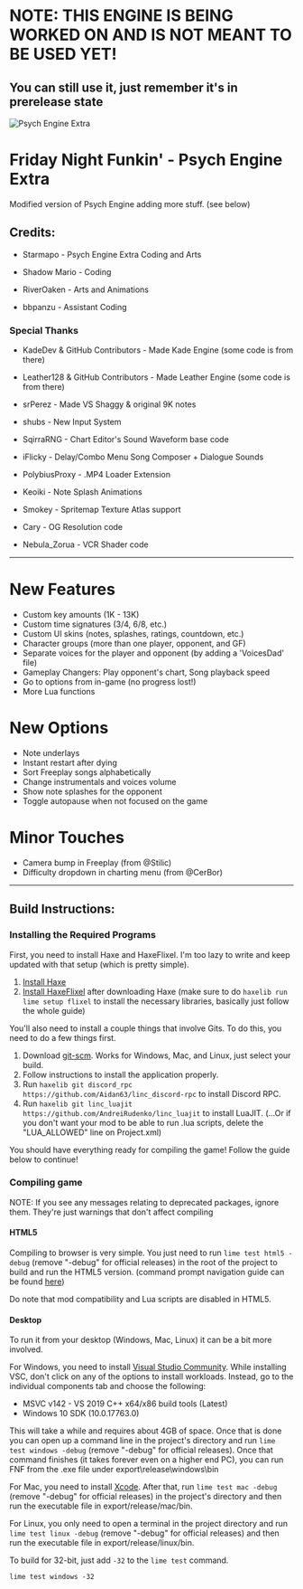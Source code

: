 # NOTE: THIS ENGINE IS BEING WORKED ON AND IS NOT MEANT TO BE USED YET!
## You can still use it, just remember it's in prerelease state

![Psych Engine Extra](https://user-images.githubusercontent.com/85134252/153526241-9f265b56-ffd1-4452-bb61-c7500471a910.png)

# Friday Night Funkin' - Psych Engine Extra
Modified version of Psych Engine adding more stuff. (see below)

## Credits:
* Starmapo - Psych Engine Extra Coding and Arts

* Shadow Mario - Coding
* RiverOaken - Arts and Animations
* bbpanzu - Assistant Coding

### Special Thanks
* KadeDev & GitHub Contributors - Made Kade Engine (some code is from there)
* Leather128 & GitHub Contributors - Made Leather Engine (some code is from there)
* srPerez - Made VS Shaggy & original 9K notes

* shubs - New Input System
* SqirraRNG - Chart Editor's Sound Waveform base code
* iFlicky - Delay/Combo Menu Song Composer + Dialogue Sounds
* PolybiusProxy - .MP4 Loader Extension
* Keoiki - Note Splash Animations
* Smokey - Spritemap Texture Atlas support
* Cary - OG Resolution code
* Nebula_Zorua - VCR Shader code
_____________________________________

# New Features
* Custom key amounts (1K - 13K)
* Custom time signatures (3/4, 6/8, etc.)
* Custom UI skins (notes, splashes, ratings, countdown, etc.)
* Character groups (more than one player, opponent, and GF)
* Separate voices for the player and opponent (by adding a 'VoicesDad' file)
* Gameplay Changers: Play opponent's chart, Song playback speed
* Go to options from in-game (no progress lost!)
* More Lua functions

# New Options
* Note underlays
* Instant restart after dying
* Sort Freeplay songs alphabetically
* Change instrumentals and voices volume
* Show note splashes for the opponent
* Toggle autopause when not focused on the game

# Minor Touches
* Camera bump in Freeplay (from @Stilic)
* Difficulty dropdown in charting menu (from @CerBor)
_____________________________________

## Build Instructions:
### Installing the Required Programs
First, you need to install Haxe and HaxeFlixel. I'm too lazy to write and keep updated with that setup (which is pretty simple). 
1. [Install Haxe](https://haxe.org/download/)
2. [Install HaxeFlixel](https://haxeflixel.com/documentation/install-haxeflixel/) after downloading Haxe (make sure to do `haxelib run lime setup flixel` to install the necessary libraries, basically just follow the whole guide)

You'll also need to install a couple things that involve Gits. To do this, you need to do a few things first.
1. Download [git-scm](https://git-scm.com/downloads). Works for Windows, Mac, and Linux, just select your build.
2. Follow instructions to install the application properly.
3. Run `haxelib git discord_rpc https://github.com/Aidan63/linc_discord-rpc` to install Discord RPC.
4. Run `haxelib git linc_luajit https://github.com/AndreiRudenko/linc_luajit` to install LuaJIT. (...Or if you don't want your mod to be able to run .lua scripts, delete the "LUA_ALLOWED" line on Project.xml)

You should have everything ready for compiling the game! Follow the guide below to continue!

### Compiling game
NOTE: If you see any messages relating to deprecated packages, ignore them. They're just warnings that don't affect compiling

#### HTML5
Compiling to browser is very simple. You just need to run `lime test html5 -debug` (remove "-debug" for official releases) in the root of the project to build and run the HTML5 version. (command prompt navigation guide can be found [here](https://ninjamuffin99.newgrounds.com/news/post/1090480))

Do note that mod compatibility and Lua scripts are disabled in HTML5.

#### Desktop
To run it from your desktop (Windows, Mac, Linux) it can be a bit more involved.

For Windows, you need to install [Visual Studio Community](https://visualstudio.microsoft.com/downloads/). While installing VSC, don't click on any of the options to install workloads. Instead, go to the individual components tab and choose the following:
* MSVC v142 - VS 2019 C++ x64/x86 build tools (Latest)
* Windows 10 SDK (10.0.17763.0)

This will take a while and requires about 4GB of space. Once that is done you can open up a command line in the project's directory and run `lime test windows -debug` (remove "-debug" for official releases). Once that command finishes (it takes forever even on a higher end PC), you can run FNF from the .exe file under export\release\windows\bin

For Mac, you need to install [Xcode](https://apps.apple.com/us/app/xcode/id497799835). After that, run `lime test mac -debug` (remove "-debug" for official releases) in the project's directory and then run the executable file in export/release/mac/bin.

For Linux, you only need to open a terminal in the project directory and run `lime test linux -debug` (remove "-debug" for official releases) and then run the executable file in export/release/linux/bin.

To build for 32-bit, just add `-32` to the `lime test` command.

`lime test windows -32`